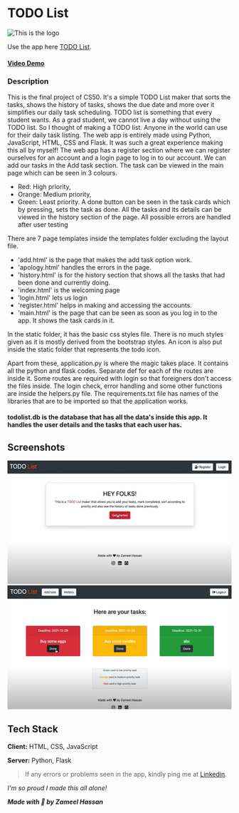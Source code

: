 
# TODO List

![This is the logo](/static/icon.ico)

Use the app here [TODO List](https://todo-list-zameel.herokuapp.com).

#### [Video Demo](https://youtu.be/N7bTTossE7E)  

### Description

This is the final project of CS50. 
It's a simple TODO List maker that sorts the tasks, shows the history of tasks, shows the due date and more over it simplifies our daily task scheduling. 
TODO list is something that every student wants. As a grad student, we cannot live a day without using the TODO list. So I thought of making a TODO list. Anyone in the world can use for their daily task listing. The web app is entirely made using Python, JavaScript, HTML, CSS and Flask. It was such a great experience making this all by myself! The web app has a register section where we can register ourselves for an account and a login page to log in to our account. We can add our tasks in the Add task section. The task can be viewed in the main page which can be seen in 3 colours. 
- Red: High priority, 
- Orange: Medium priority, 
- Green: Least priority. 
A done button can be seen in the task cards which by pressing, sets the task as done. All the tasks and its details can be viewed in the history section of the page. All possible errors are handled after user testing

There are 7 page templates inside the templates folder excluding the layout file. 
- 'add.html' is the page that makes the add task option work. 
- 'apology.html' handles the errors in the page. 
- 'history.html' is for the history section that shows all the tasks that had been done and currently doing. 
- 'index.html' is the welcoming page
- 'login.html' lets us login
- 'register.html' helps in making and accessing the accounts. 
- 'main.html' is the page that can be seen as soon as you log in to the app. It shows the task cards in it.

In the static folder, it has the basic css styles file. There is no much styles given as it is mostly derived from the bootstrap styles. An icon is also put inside the static folder that represents the todo icon.

Apart from these, application.py is where the magic takes place. It contains all the python and flask codes. Separate def for each of the routes are inside it. Some routes are required with login so that foreigners don't access the files inside. The login check, error handling and some other functions are inside the helpers.py file. The requirements.txt file has names of the libraries that are to be imported so that the application works.

#### todolist.db is the database that has all the data's inside this app. It handles the user details and the tasks that each user has.
## Screenshots

![App Homescreen](/static/todo-home-screen.png)
![App Tasks](/static/todo-tasks.png)


## Tech Stack

**Client:** HTML, CSS, JavaScript

**Server:** Python, Flask


> If any errors or problems seen in the app, kindly ping me at [Linkedin](https://www.linkedin.com/in/zameelhassan/).

*I'm so proud I made this all alone!*

***Made with 🖤 by Zameel Hassan***
